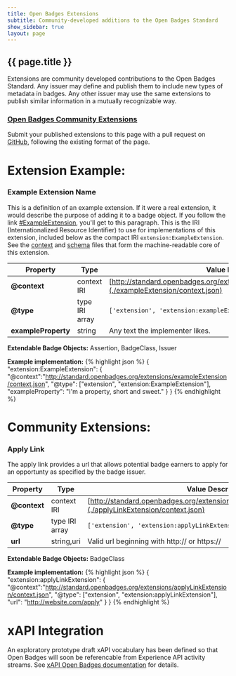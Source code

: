 ```yaml
---
title: Open Badges Extensions
subtitle: Community-developed additions to the Open Badges Standard
show_sidebar: true
layout: page
---
```


## {{ page.title }}
Extensions are community developed contributions to the Open Badges Standard. Any issuer may define and publish them to include new types of metadata in badges. Any other issuer may use the same extensions to publish similar information in a mutually recognizable way.

### [Open Badges Community Extensions](#CommunityExtensions)
Submit your published extensions to this page with a pull request on [GitHub](https://github.com/openbadges/openbadges/specification/extensions/index.md), following the existing format of the page.


# Extension Example:

### <a name="ExampleExtension"></a> Example Extension Name
This is a definition of an example extension. If it were a real extension, it would describe the purpose of adding it to a badge object. If you follow the link [#ExampleExtension](#ExampleExtension), you'll get to this paragraph. This is the IRI (Internationalized Resource Identifier) to use for implementations of this extension, included below as the compact IRI `extension:ExampleExtension`. See the [context](./exampleExtension/context.json) and [schema](./exampleExtension/schema.json) files that form the machine-readable core of this extension.

Property     | Type        | Value Description
-------------|-------------|---------
**@context** | context IRI | [http://standard.openbadges.org/extensions/exampleExtension/context.json](./exampleExtension/context.json)
**@type**    | type IRI array |`['extension', 'extension:exampleExtension']`
**exampleProperty** | string | Any text the implementer likes.

**Extendable Badge Objects:**
Assertion, BadgeClass, Issuer

**Example implementation:**
{% highlight json %}
{ 
  "extension:ExampleExtension": {
    "@context":"http://standard.openbadges.org/extensions/exampleExtension/context.json",
    "@type": ["extension", "extension:ExampleExtension"],
    "exampleProperty": "I'm a property, short and sweet."
  }
}
{% endhighlight %}


# Community Extensions:

### <a name="applyLink"></a> Apply Link
The apply link provides a url that allows potential badge earners to apply for an opportunty as specified by the badge issuer.

Property     | Type        | Value Description
-------------|-------------|---------
**@context** | context IRI | [http://standard.openbadges.org/extensions/applyLinkExtension/context.json](./applyLinkExtension/context.json)
**@type**    | type IRI array |`['extension', 'extension:applyLinkExtension']`
**url** | string,uri | Valid url beginning with http:// or https://

**Extendable Badge Objects:**
BadgeClass

**Example implementation:**
{% highlight json %}
{ 
  "extension:applyLinkExtension": {
    "@context":"http://standard.openbadges.org/extensions/applyLinkExtension/context.json",
    "@type": ["extension", "extension:applyLinkExtension"],
    "url": "http://website.com/apply"
  }
}
{% endhighlight %}

# xAPI Integration
An exploratory prototype draft xAPI vocabulary has been defined so that Open Badges will soon be referencable from Experience API activity streams. See [xAPI Open Badges documentation]({{site.baseurl}}/xapi/) for details.
